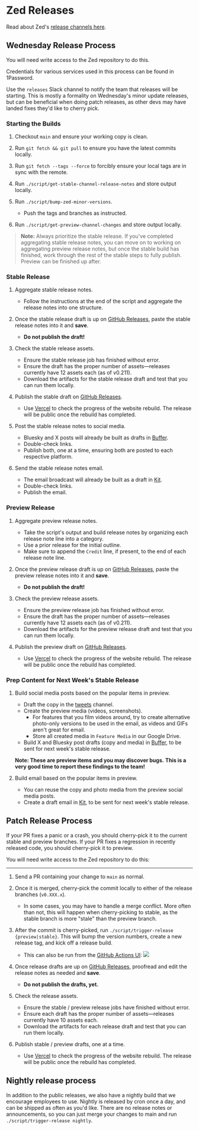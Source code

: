 # Zed Releases

Read about Zed's [release channels here](https://zed.dev/faq#what-are-the-release-channels).

## Wednesday Release Process

You will need write access to the Zed repository to do this.

Credentials for various services used in this process can be found in 1Password.

Use the `releases` Slack channel to notify the team that releases will be starting.
This is mostly a formality on Wednesday's minor update releases, but can be beneficial when doing patch releases, as other devs may have landed fixes they'd like to cherry pick.

### Starting the Builds

1. Checkout `main` and ensure your working copy is clean.

1. Run `git fetch && git pull` to ensure you have the latest commits locally.

1. Run `git fetch --tags --force` to forcibly ensure your local tags are in sync with the remote.

1. Run `./script/get-stable-channel-release-notes` and store output locally.

1. Run `./script/bump-zed-minor-versions`.

   - Push the tags and branches as instructed.

1. Run `./script/get-preview-channel-changes` and store output locally.

> **Note:** Always prioritize the stable release.
> If you've completed aggregating stable release notes, you can move on to working on aggregating preview release notes, but once the stable build has finished, work through the rest of the stable steps to fully publish.
> Preview can be finished up after.

### Stable Release

1. Aggregate stable release notes.

   - Follow the instructions at the end of the script and aggregate the release notes into one structure.

1. Once the stable release draft is up on [GitHub Releases](https://github.com/zed-industries/zed/releases), paste the stable release notes into it and **save**.

   - **Do not publish the draft!**

1. Check the stable release assets.

   - Ensure the stable release job has finished without error.
   - Ensure the draft has the proper number of assets—releases currently have 12 assets each (as of v0.211).
   - Download the artifacts for the stable release draft and test that you can run them locally.

1. Publish the stable draft on [GitHub Releases](https://github.com/zed-industries/zed/releases).

   - Use [Vercel](https://vercel.com/zed-industries/zed-dev) to check the progress of the website rebuild.
     The release will be public once the rebuild has completed.

1. Post the stable release notes to social media.

   - Bluesky and X posts will already be built as drafts in [Buffer](https://buffer.com).
   - Double-check links.
   - Publish both, one at a time, ensuring both are posted to each respective platform.

1. Send the stable release notes email.

   - The email broadcast will already be built as a draft in [Kit](https://kit.com).
   - Double-check links.
   - Publish the email.

### Preview Release

1. Aggregate preview release notes.

   - Take the script's output and build release notes by organizing each release note line into a category.
   - Use a prior release for the initial outline.
   - Make sure to append the `Credit` line, if present, to the end of each release note line.

1. Once the preview release draft is up on [GitHub Releases](https://github.com/zed-industries/zed/releases), paste the preview release notes into it and **save**.

   - **Do not publish the draft!**

1. Check the preview release assets.

   - Ensure the preview release job has finished without error.
   - Ensure the draft has the proper number of assets—releases currently have 12 assets each (as of v0.211).
   - Download the artifacts for the preview release draft and test that you can run them locally.

1. Publish the preview draft on [GitHub Releases](https://github.com/zed-industries/zed/releases).
   - Use [Vercel](https://vercel.com/zed-industries/zed-dev) to check the progress of the website rebuild.
     The release will be public once the rebuild has completed.

### Prep Content for Next Week's Stable Release

1. Build social media posts based on the popular items in preview.

   - Draft the copy in the [tweets](https://zed.dev/channel/tweets-23331) channel.
   - Create the preview media (videos, screenshots).
     - For features that you film videos around, try to create alternative photo-only versions to be used in the email, as videos and GIFs aren't great for email.
     - Store all created media in `Feature Media` in our Google Drive.
   - Build X and Bluesky post drafts (copy and media) in [Buffer](https://buffer.com), to be sent for next week's stable release.

   **Note: These are preview items and you may discover bugs.**
   **This is a very good time to report these findings to the team!**

1. Build email based on the popular items in preview.

   - You can reuse the copy and photo media from the preview social media posts.
   - Create a draft email in [Kit](https://kit.com), to be sent for next week's stable release.

## Patch Release Process

If your PR fixes a panic or a crash, you should cherry-pick it to the current stable and preview branches.
If your PR fixes a regression in recently released code, you should cherry-pick it to preview.

You will need write access to the Zed repository to do this:

---

1. Send a PR containing your change to `main` as normal.

1. Once it is merged, cherry-pick the commit locally to either of the release branches (`v0.XXX.x`).

   - In some cases, you may have to handle a merge conflict.
     More often than not, this will happen when cherry-picking to stable, as the stable branch is more "stale" than the preview branch.

1. After the commit is cherry-picked, run `./script/trigger-release {preview|stable}`.
   This will bump the version numbers, create a new release tag, and kick off a release build.

   - This can also be run from the [GitHub Actions UI](https://github.com/zed-industries/zed/actions/workflows/bump_patch_version.yml):
     ![](https://github.com/zed-industries/zed/assets/1486634/9e31ae95-09e1-4c7f-9591-944f4f5b63ea)

1. Once release drafts are up on [GitHub Releases](https://github.com/zed-industries/zed/releases), proofread and edit the release notes as needed and **save**.

   - **Do not publish the drafts, yet.**

1. Check the release assets.

   - Ensure the stable / preview release jobs have finished without error.
   - Ensure each draft has the proper number of assets—releases currently have 10 assets each.
   - Download the artifacts for each release draft and test that you can run them locally.

1. Publish stable / preview drafts, one at a time.
   - Use [Vercel](https://vercel.com/zed-industries/zed-dev) to check the progress of the website rebuild.
     The release will be public once the rebuild has completed.

## Nightly release process

In addition to the public releases, we also have a nightly build that we encourage employees to use.
Nightly is released by cron once a day, and can be shipped as often as you'd like.
There are no release notes or announcements, so you can just merge your changes to main and run `./script/trigger-release nightly`.
